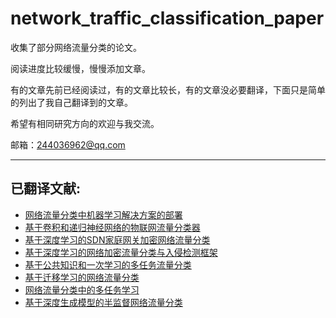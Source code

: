 # network_traffic_classification_paper

收集了部分网络流量分类的论文。

阅读进度比较缓慢，慢慢添加文章。

有的文章先前已经阅读过，有的文章比较长，有的文章没必要翻译，下面只是简单的列出了我自己翻译到的文章。

希望有相同研究方向的欢迎与我交流。

邮箱：244036962@qq.com

---
## 已翻译文献:
* [网络流量分类中机器学习解决方案的部署](./A区/网络流量分类中机器学习解决方案的部署.md)  
* [基于卷积和递归神经网络的物联网流量分类器](./B区/基于卷积和递归神经网络的物联网流量分类器.md)  
* [基于深度学习的SDN家庭网关加密网络流量分类](./B区/基于深度学习的SDN家庭网关加密网络流量分类.md)  
* [基于深度学习的网络加密流量分类与入侵检测框架](./B区/基于深度学习的网络加密流量分类与入侵检测框架.md)  
* [基于公共知识和一次学习的多任务流量分类](./B区/基于公共知识和一次学习的多任务流量分类.md)  
* [基于迁移学习的网络流量分类](./C区/基于迁移学习的网络流量分类.md)  
* [网络流量分类中的多任务学习](./其他/网络流量分类中的多任务学习.md)  
* [基于深度生成模型的半监督网络流量分类](./其他/基于深度生成模型的半监督网络流量分类.md)  

